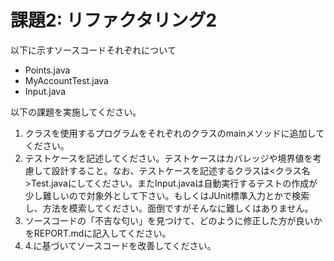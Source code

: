 # 課題2: リファクタリング2

以下に示すソースコードそれぞれについて

* Points.java
* MyAccountTest.java
* Input.java

以下の課題を実施してください。

1. クラスを使用するプログラムをそれぞれのクラスのmainメソッドに追加してください。
2. テストケースを記述してください。テストケースはカバレッジや境界値を考慮して設計すること。なお、テストケースを記述するクラスは<クラス名>Test.javaにしてください。またInput.javaは自動実行するテストの作成が少し難しいので対象外として下さい。もしくはJUnit標準入力とかで検索し、方法を模索してください。面倒ですがそんなに難しくはありません。
3. ソースコードの「不吉な匂い」を見つけて、どのように修正した方が良いかをREPORT.mdに記入してください。
4. 4.に基づいてソースコードを改善してください。
